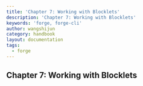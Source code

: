 ```yaml
---
title: 'Chapter 7: Working with Blocklets'
description: 'Chapter 7: Working with Blocklets'
keywords: 'forge, forge-cli'
author: wangshijun
category: handbook
layout: documentation
tags:
  - forge
---
```


## Chapter 7: Working with Blocklets
